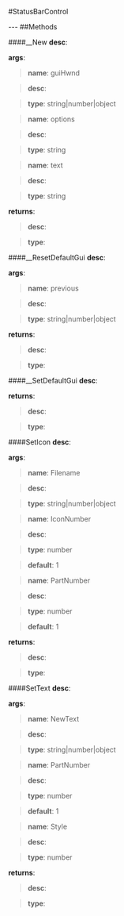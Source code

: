 #StatusBarControl
<figure markdown="1">

</figure>
---
##Methods

####__New
**desc**: 

**args**:

> **name**: guiHwnd

> **desc**: 

> **type**: string|number|object

> **name**: options

> **desc**: 

> **type**: string

> **name**: text

> **desc**: 

> **type**: string

**returns**:

> **desc**: 

> **type**: 

####__ResetDefaultGui
**desc**: 

**args**:

> **name**: previous

> **desc**: 

> **type**: string|number|object

**returns**:

> **desc**: 

> **type**: 

####__SetDefaultGui
**desc**: 

**returns**:

> **desc**: 

> **type**: 

####SetIcon
**desc**: 

**args**:

> **name**: Filename

> **desc**: 

> **type**: string|number|object

> **name**: IconNumber

> **desc**: 

> **type**: number

> **default**: 1

> **name**: PartNumber

> **desc**: 

> **type**: number

> **default**: 1

**returns**:

> **desc**: 

> **type**: 

####SetText
**desc**: 

**args**:

> **name**: NewText

> **desc**: 

> **type**: string|number|object

> **name**: PartNumber

> **desc**: 

> **type**: number

> **default**: 1

> **name**: Style

> **desc**: 

> **type**: number

**returns**:

> **desc**: 

> **type**: 

